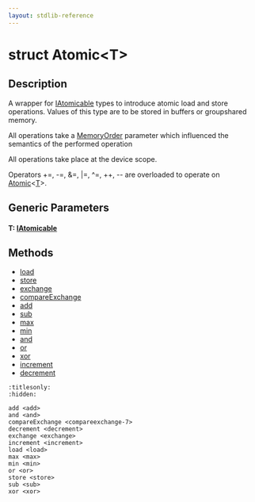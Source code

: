 ```yaml
---
layout: stdlib-reference
---
```


# struct Atomic\<T\>

## Description

A wrapper for <span class='code'><a href="index.html" class="code_type">IAtomicable</a></span> types to introduce atomic load and store
operations. Values of this type are to be stored in buffers or groupshared
memory.

All operations take a <span class='code'><a href="index.html" class="code_type">MemoryOrder</a></span> parameter which influenced the
semantics of the performed operation

All operations take place at the device scope.

Operators <span class='code'>+=</span>, <span class='code'>-=</span>, <span class='code'>&amp;=</span>, <span class='code'>|=</span>, <span class='code'>^=</span>, <span class='code'>++</span>, <span class='code'>--</span> are overloaded to
operate on <span class='code'><a href="index.html" class="code_type">Atomic</a>&lt;<a href="index.html#typeparam-T" class="code_type">T</a>&gt;</span>.


## Generic Parameters

####  <a id="typeparam-T"></a>T: [IAtomicable](../../interfaces/iatomicable-01/index)

## Methods

* [load](load)
* [store](store)
* [exchange](exchange)
* [compareExchange](compareexchange-7)
* [add](add)
* [sub](sub)
* [max](max)
* [min](min)
* [and](and)
* [or](or)
* [xor](xor)
* [increment](increment)
* [decrement](decrement)


```{toctree}
:titlesonly:
:hidden:

add <add>
and <and>
compareExchange <compareexchange-7>
decrement <decrement>
exchange <exchange>
increment <increment>
load <load>
max <max>
min <min>
or <or>
store <store>
sub <sub>
xor <xor>
```
